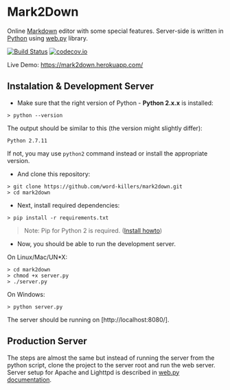 # Mark2Down
Online [Markdown](https://daringfireball.net/projects/markdown/) editor with some special features. Server-side is written in [Python](http://python.org/) using [web.py](http://webpy.org) library.

[![Build Status](https://travis-ci.org/word-killers/mark2down.svg?branch=master)](https://travis-ci.org/word-killers/mark2down)
[![codecov.io](https://codecov.io/github/word-killers/mark2down/coverage.svg?branch=master)](https://codecov.io/github/word-killers/mark2down?branch=master)

Live Demo: https://mark2down.herokuapp.com/

## Instalation & Development Server
- Make sure that the right version of Python - __Python 2.x.x__ is installed:
```
> python --version
```
The output should be similar to this (the version might slightly differ):
```
Python 2.7.11
```

If not, you may use `python2` command instead or install the appropriate version.

- And clone this repository:
```
> git clone https://github.com/word-killers/mark2down.git
> cd mark2down
```

- Next, install required dependencies:

```
> pip install -r requirements.txt
```
> Note: Pip for Python 2 is required. ([Install howto](https://pip.pypa.io/en/stable/installing/))

- Now, you should be able to run the development server.

On Linux/Mac/UN*X:

```
> cd mark2down
> chmod +x server.py
> ./server.py
```

On Windows:
```
> python server.py
```

The server should be running on [http://localhost:8080/].

## Production Server
The steps are almost the same but instead of running the server from the python script, clone the project to the server root and run the web server. Server setup for Apache and Lighttpd is described in [web.py 
documentation](http://webpy.org/install#prod).
